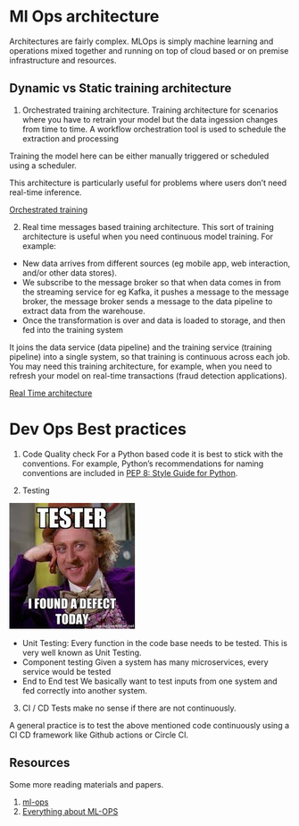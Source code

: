# Ml Ops architecture

Architectures are fairly complex. MLOps is simply machine learning and operations mixed together and running on top of cloud based or on premise infrastructure and resources.


## Dynamic vs Static training architecture
1. Orchestrated training architecture. 
Training architecture for scenarios where you have to retrain your model but the data ingession changes from time to time. A workflow orchestration tool is used to schedule the extraction and processing

Training the model here can be either manually triggered or scheduled using a scheduler. 

This architecture is particularly useful for problems where users don’t need real-time inference.

[Orchestrated training](https://miro.com/app/board/uXjVO31Hw0Q=/?moveToWidget=3458764529209335628&cot=14)


2. Real time messages based training architecture. 
This sort of training architecture is useful when you need continuous model training. For example:

- New data arrives from different sources (eg mobile app, web interaction, and/or other data stores).
- We subscribe to the message broker so that when data comes in from the streaming service for eg Kafka, it pushes a message to the message broker, the message broker sends a message to the data pipeline to extract data from the warehouse. 
- Once the transformation is over and data is loaded to storage, and then fed into the training system 


It joins the data service (data pipeline) and the training service (training pipeline) into a single system, so that training is continuous across each job. You may need this training architecture, for example, when you need to refresh your model on real-time transactions (fraud detection applications).

[Real Time architecture](https://miro.com/app/board/uXjVO31Hw0Q=/?moveToWidget=3458764529210704819&cot=14)



# Dev Ops Best practices
1. Code Quality check
For a Python based code it is best to stick with the conventions. For example, Python’s recommendations for naming conventions are included in [PEP 8: Style Guide for Python](https://peps.python.org/pep-0008/#naming-conventions). 


2. Testing

![Image](/ml_ops/img/testing.jpeg)

- Unit Testing: 
Every function in the code base needs to be tested. This is very well known as Unit Testing. 
- Component testing
Given a system has many microservices, every service would be tested
- End to End test
We basically want to test inputs from one system and fed correctly into another system. 


3. CI / CD
Tests make no sense if there are not continuously. 

A general practice is to test the above mentioned code continuously using a CI CD framework like Github actions or Circle CI. 



## Resources
Some more reading materials and papers. 

1. [ml-ops](https://ml-ops.org)
2. [Everything about ML-OPS](https://github.com/visenger/awesome-mlops)